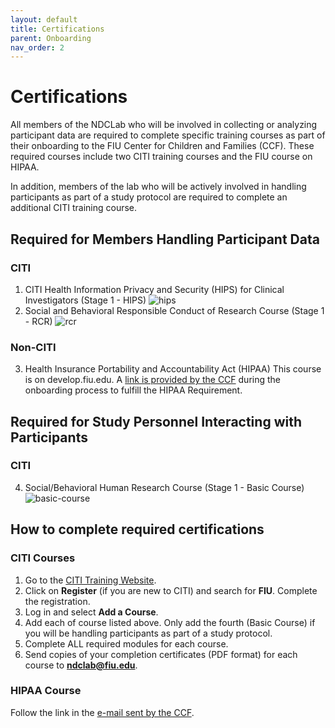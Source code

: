 ```yaml
---
layout: default
title: Certifications
parent: Onboarding
nav_order: 2
---
```


# Certifications
All members of the NDCLab who will be involved in collecting or analyzing participant data are required to complete specific training courses as part of their onboarding to the FIU Center for Children and Families (CCF).  These required courses include two CITI training courses and the FIU course on HIPAA.

In addition, members of the lab who will be actively involved in handling participants as part of a study protocol are required to complete an additional CITI training course.

## Required for Members Handling Participant Data
### CITI
1. CITI Health Information Privacy and Security (HIPS) for Clinical Investigators (Stage 1 - HIPS)
![hips](https://raw.githubusercontent.com/NDCLab/wiki/main/docs/_assets/onboarding/hips.png)
2. Social and Behavioral Responsible Conduct of Research Course (Stage 1 - RCR)
![rcr](https://raw.githubusercontent.com/NDCLab/wiki/main/docs/_assets/onboarding/rcr.png)

### Non-CITI
3. Health Insurance Portability and Accountability Act (HIPAA)
This course is on develop.fiu.edu. A [link is provided by the CCF](https://ndclab.github.io/wiki/docs/Onboarding/ccf-emails.html) during the onboarding process to fulfill the HIPAA Requirement.


## Required for Study Personnel Interacting with Participants
### CITI
4. Social/Behavioral Human Research Course (Stage 1 - Basic Course)
![basic-course](https://raw.githubusercontent.com/NDCLab/wiki/main/docs/_assets/onboarding/basic-course.png)


## How to complete required certifications
### CITI Courses
1. Go to the [CITI Training Website](https://about.citiprogram.org/en/homepage/).
2. Click on **Register** (if you are new to CITI) and search for **FIU**. Complete the registration.
3. Log in and select **Add a Course**.
4. Add each of course listed above.  Only add the fourth (Basic Course) if you will be handling participants as part of a study protocol.
5. Complete ALL required modules for each course.
6. Send copies of your completion certificates (PDF format) for each course to **ndclab@fiu.edu**.

### HIPAA Course
Follow the link in the [e-mail sent by the CCF](https://ndclab.github.io/wiki/docs/onboarding/ccc-emails.html).






 
